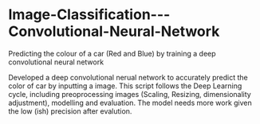 # Image-Classification---Convolutional-Neural-Network
Predicting the colour of a car (Red and Blue) by training a deep convolutional neural network

Developed a deep convolutional nerual network to accurately predict the color of car by inputting a image. This script follows the Deep Learning cycle, including preoprocessing images (Scaling, Resizing, dimensionality adjustment), modelling and evaluation. 
The model needs more work given the low (ish) precision after evalution.
